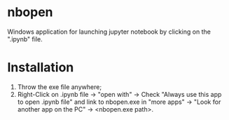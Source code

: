 # nbopen
Windows application for launching jupyter notebook by clicking on the ".ipynb" file.

# Installation
1. Throw the exe file anywhere;
2. Right-Click on .ipynb file -> "open with" -> Check "Always use this app to open .ipynb file" and link to nbopen.exe in "more apps" -> "Look for another app on the PC" -> <nbopen.exe path>.

